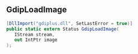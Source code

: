 ## GdipLoadImage

```csharp
[DllImport("gdiplus.dll", SetLastError = true)]
public static extern Status GdipLoadImage(
   IStream stream,
   out IntPtr image
);
```

